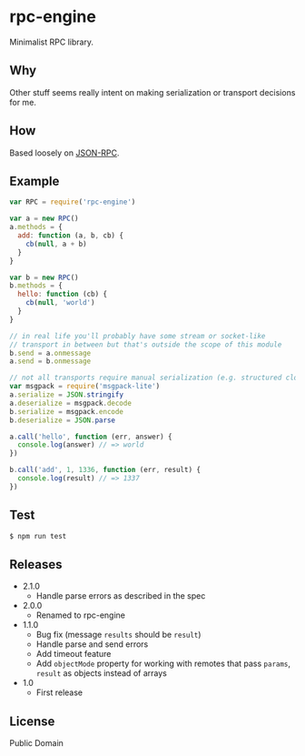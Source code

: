 # rpc-engine
Minimalist RPC library.

## Why
Other stuff seems really intent on making serialization or transport decisions for me.

## How
Based loosely on [JSON-RPC](http://www.jsonrpc.org/specification).

## Example
``` javascript
var RPC = require('rpc-engine')

var a = new RPC()
a.methods = {
  add: function (a, b, cb) {
    cb(null, a + b)
  }
}

var b = new RPC()
b.methods = {
  hello: function (cb) {
    cb(null, 'world')
  }
}

// in real life you'll probably have some stream or socket-like
// transport in between but that's outside the scope of this module
b.send = a.onmessage
a.send = b.onmessage

// not all transports require manual serialization (e.g. structured clone in the browser), but if yours does, go nuts:
var msgpack = require('msgpack-lite')
a.serialize = JSON.stringify
a.deserialize = msgpack.decode
b.serialize = msgpack.encode
b.deserialize = JSON.parse

a.call('hello', function (err, answer) {
  console.log(answer) // => world
})

b.call('add', 1, 1336, function (err, result) {
  console.log(result) // => 1337
})
```

## Test
``` bash
$ npm run test
```

## Releases
* 2.1.0
  * Handle parse errors as described in the spec
* 2.0.0
  * Renamed to rpc-engine
* 1.1.0
  * Bug fix (message `results` should be `result`)
  * Handle parse and send errors
  * Add timeout feature
  * Add `objectMode` property for working with remotes that pass `params`, `result` as objects instead of arrays
* 1.0
  * First release

## License
Public Domain
